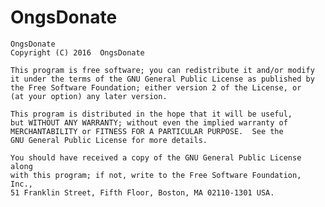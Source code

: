# OngsDonate

    OngsDonate
    Copyright (C) 2016  OngsDonate

    This program is free software; you can redistribute it and/or modify
    it under the terms of the GNU General Public License as published by
    the Free Software Foundation; either version 2 of the License, or
    (at your option) any later version.

    This program is distributed in the hope that it will be useful,
    but WITHOUT ANY WARRANTY; without even the implied warranty of
    MERCHANTABILITY or FITNESS FOR A PARTICULAR PURPOSE.  See the
    GNU General Public License for more details.

    You should have received a copy of the GNU General Public License along
    with this program; if not, write to the Free Software Foundation, Inc.,
    51 Franklin Street, Fifth Floor, Boston, MA 02110-1301 USA.
